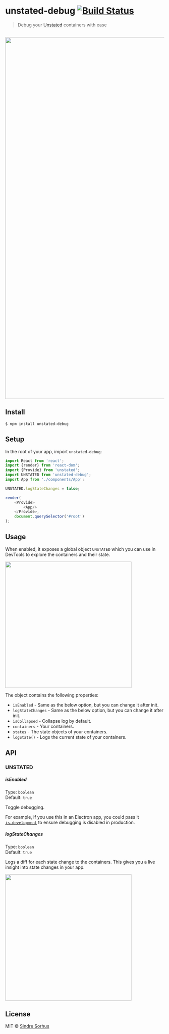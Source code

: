 # unstated-debug [![Build Status](https://travis-ci.org/sindresorhus/unstated-debug.svg?branch=master)](https://travis-ci.org/sindresorhus/unstated-debug)

> Debug your [Unstated](https://github.com/jamiebuilds/unstated) containers with ease

<br>
<img src="screenshot.png" width="1145">


## Install

```
$ npm install unstated-debug
```


## Setup

In the root of your app, import `unstated-debug`:

```js
import React from 'react';
import {render} from 'react-dom';
import {Provide} from 'unstated';
import UNSTATED from 'unstated-debug';
import App from './components/App';

UNSTATED.logStateChanges = false;

render(
	<Provide>
		<App/>
	</Provide>,
	document.querySelector('#root')
);
```


## Usage

When enabled, it exposes a global object `UNSTATED` which you can use in DevTools to explore the containers and their state.

<img src="screenshot-explore.png" width="400">

The object contains the following properties:

- `isEnabled` - Same as the below option, but you can change it after init.
- `logStateChanges` - Same as the below option, but you can change it after init.
- `isCollapsed` - Collapse log by default.
- `containers` - Your containers.
- `states` - The state objects of your containers.
- `logState()` - Logs the current state of your containers.


## API

### UNSTATED

##### isEnabled

Type: `boolean`<br>
Default: `true`

Toggle debugging.

For example, if you use this in an Electron app, you could pass it [`is.development`](https://github.com/sindresorhus/electron-util#is) to ensure debugging is disabled in production.

##### logStateChanges

Type: `boolean`<br>
Default: `true`

Logs a diff for each state change to the containers. This gives you a live insight into state changes in your app.

<img src="screenshot-diff.png" width="400">


## License

MIT © [Sindre Sorhus](https://sindresorhus.com)

